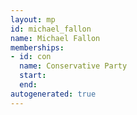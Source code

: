 ```yaml
---
layout: mp
id: michael_fallon
name: Michael Fallon
memberships:
- id: con
  name: Conservative Party
  start: 
  end: 
autogenerated: true
---
```

